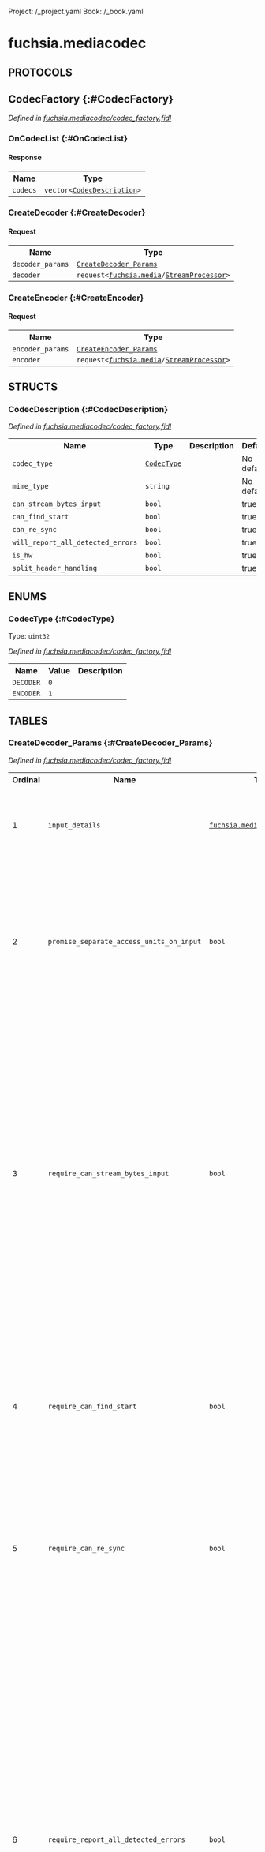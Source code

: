 Project: /_project.yaml
Book: /_book.yaml

# fuchsia.mediacodec


## **PROTOCOLS**

## CodecFactory {:#CodecFactory}
*Defined in [fuchsia.mediacodec/codec_factory.fidl](https://fuchsia.googlesource.com/fuchsia/+/master/sdk/fidl/fuchsia.mediacodec/codec_factory.fidl#222)*


### OnCodecList {:#OnCodecList}




#### Response
<table>
    <tr><th>Name</th><th>Type</th></tr>
    <tr>
            <td><code>codecs</code></td>
            <td>
                <code>vector&lt;<a class='link' href='../fuchsia.mediacodec/index.html#CodecDescription'>CodecDescription</a>&gt;</code>
            </td>
        </tr></table>

### CreateDecoder {:#CreateDecoder}


#### Request
<table>
    <tr><th>Name</th><th>Type</th></tr>
    <tr>
            <td><code>decoder_params</code></td>
            <td>
                <code><a class='link' href='../fuchsia.mediacodec/index.html#CreateDecoder_Params'>CreateDecoder_Params</a></code>
            </td>
        </tr><tr>
            <td><code>decoder</code></td>
            <td>
                <code>request&lt;<a class='link' href='../fuchsia.media/index.html'>fuchsia.media</a>/<a class='link' href='../fuchsia.media/index.html#StreamProcessor'>StreamProcessor</a>&gt;</code>
            </td>
        </tr></table>



### CreateEncoder {:#CreateEncoder}


#### Request
<table>
    <tr><th>Name</th><th>Type</th></tr>
    <tr>
            <td><code>encoder_params</code></td>
            <td>
                <code><a class='link' href='../fuchsia.mediacodec/index.html#CreateEncoder_Params'>CreateEncoder_Params</a></code>
            </td>
        </tr><tr>
            <td><code>encoder</code></td>
            <td>
                <code>request&lt;<a class='link' href='../fuchsia.media/index.html'>fuchsia.media</a>/<a class='link' href='../fuchsia.media/index.html#StreamProcessor'>StreamProcessor</a>&gt;</code>
            </td>
        </tr></table>





## **STRUCTS**

### CodecDescription {:#CodecDescription}
*Defined in [fuchsia.mediacodec/codec_factory.fidl](https://fuchsia.googlesource.com/fuchsia/+/master/sdk/fidl/fuchsia.mediacodec/codec_factory.fidl#187)*





<table>
    <tr><th>Name</th><th>Type</th><th>Description</th><th>Default</th></tr><tr>
            <td><code>codec_type</code></td>
            <td>
                <code><a class='link' href='../fuchsia.mediacodec/index.html#CodecType'>CodecType</a></code>
            </td>
            <td></td>
            <td>No default</td>
        </tr><tr>
            <td><code>mime_type</code></td>
            <td>
                <code>string</code>
            </td>
            <td></td>
            <td>No default</td>
        </tr><tr>
            <td><code>can_stream_bytes_input</code></td>
            <td>
                <code>bool</code>
            </td>
            <td></td>
            <td>true</td>
        </tr><tr>
            <td><code>can_find_start</code></td>
            <td>
                <code>bool</code>
            </td>
            <td></td>
            <td>true</td>
        </tr><tr>
            <td><code>can_re_sync</code></td>
            <td>
                <code>bool</code>
            </td>
            <td></td>
            <td>true</td>
        </tr><tr>
            <td><code>will_report_all_detected_errors</code></td>
            <td>
                <code>bool</code>
            </td>
            <td></td>
            <td>true</td>
        </tr><tr>
            <td><code>is_hw</code></td>
            <td>
                <code>bool</code>
            </td>
            <td></td>
            <td>true</td>
        </tr><tr>
            <td><code>split_header_handling</code></td>
            <td>
                <code>bool</code>
            </td>
            <td></td>
            <td>true</td>
        </tr>
</table>



## **ENUMS**

### CodecType {:#CodecType}
Type: <code>uint32</code>

*Defined in [fuchsia.mediacodec/codec_factory.fidl](https://fuchsia.googlesource.com/fuchsia/+/master/sdk/fidl/fuchsia.mediacodec/codec_factory.fidl#182)*



<table>
    <tr><th>Name</th><th>Value</th><th>Description</th></tr><tr>
            <td><code>DECODER</code></td>
            <td><code>0</code></td>
            <td></td>
        </tr><tr>
            <td><code>ENCODER</code></td>
            <td><code>1</code></td>
            <td></td>
        </tr></table>



## **TABLES**

### CreateDecoder_Params {:#CreateDecoder_Params}


*Defined in [fuchsia.mediacodec/codec_factory.fidl](https://fuchsia.googlesource.com/fuchsia/+/master/sdk/fidl/fuchsia.mediacodec/codec_factory.fidl#14)*



<table>
    <tr><th>Ordinal</th><th>Name</th><th>Type</th><th>Description</th></tr>
    <tr>
            <td>1</td>
            <td><code>input_details</code></td>
            <td>
                <code><a class='link' href='../fuchsia.media/index.html'>fuchsia.media</a>/<a class='link' href='../fuchsia.media/index.html#FormatDetails'>FormatDetails</a></code>
            </td>
            <td> Input mime type for a decoder.

 The recognized mime types for now:
 video/h264
 video/vp9
 audio/aac
   input_details.oob_bytes must be an AudioSpecificConfig() as defined
   by AAC spec.
</td>
        </tr><tr>
            <td>2</td>
            <td><code>promise_separate_access_units_on_input</code></td>
            <td>
                <code>bool</code>
            </td>
            <td> This must be true in order for the client to be permitted to put a
 timestamp on an input packet, which is in turn required to get any
 timestamps on any output packets.

 It is always legal to provide separate Access Units (henceforth AUs) to a
 decoder, but this boolean must be true for a decoder to accept and
 propagate timestamp values.

 This must be true when creating a video encoder, or the CodecFactory
 channel will close.
</td>
        </tr><tr>
            <td>3</td>
            <td><code>require_can_stream_bytes_input</code></td>
            <td>
                <code>bool</code>
            </td>
            <td> Require that the selected codec be capable of accepting input where
 AUs are not separated into separate packets.

 This does not imply that the decoder can find the start of the first AU;
 for that see require_can_find_start.  This does not imply that the decoder
 can re-sync on its own if the stream data is damaged; for that see
 require_can_re_sync.

 If both promise_separate_access_units_on_input and
 require_can_stream_bytes_input are true, the CodecFactory channel will
 close.

 If this is false, the client must feed separate AUs on the fuchsia.ui.input.  This
 must be false for a video encoder, and if true the CodecFactory channel
 will close.

 Unless a client demands a decoder capable of taking concatenated AUs
 (require_can_stream_bytes_input true), the client must feed a decoder
 separate AUs.  This means the client cannot have parts of two separate AUs
 in the same packet, unless require_can_stream_bytes_input is true.
</td>
        </tr><tr>
            <td>4</td>
            <td><code>require_can_find_start</code></td>
            <td>
                <code>bool</code>
            </td>
            <td> A decoder is allowed to be capable of streaming bytes but not capable of
 searching for the start of the first usable AU.  To require both, set both
 require_can_stream_bytes_input and require_can_find_start.  Setting
 require_can_find_start without require_can_stream_bytes_input is invalid.

 With require_can_stream_bytes_input true but require_can_find_start false,
 the client must start the first packet with the start of an AU, but can
 send a stream of bytes after that.
</td>
        </tr><tr>
            <td>5</td>
            <td><code>require_can_re_sync</code></td>
            <td>
                <code>bool</code>
            </td>
            <td> On problematic input data, all decoders are expected to at least be able to
 close the channel rather than getting stuck in a failed and/or broken
 state.

 A decoder returned from a request with require_can_re_sync is potentially
 able to handle damaged input without closing the Codec channel.  Such a
 Codec is encouraged, but not required, to also satisfy requirements of
 require_report_all_detected_errors.
</td>
        </tr><tr>
            <td>6</td>
            <td><code>require_report_all_detected_errors</code></td>
            <td>
                <code>bool</code>
            </td>
            <td> Sometimes a client would rather fail an overall use of a decoder than fail
 to notice data corruption.  For such scenarios, the client can specify
 require_report_all_detected_errors.  For any codec returned from a
 request with require_report_all_detected_errors set, on detection of
 any input data corruption the codec will report in one or more of these
 ways:
   * closing the Codec channel
   * OnStreamFailed()
   * error_detected_before
   * error_detected_during

 If false, a codec may silently skip past corrupted input data.

 No decoder can detect all corruption, because some corruption can look like
 valid stream data.  This requirement is only to request a codec that
 is written to attempt to detect _and report_ input stream corruption.

 This flag is not intended to be 100% bulletproof.  If a client needs robust
 assurance that _all_ detectable stream corruption is _always_ detected,
 this flag is not enough of a guarantee to achieve that.  Since some stream
 corruption is inherently non-detectable in any case, such a client should
 consider using stronger techniques upstream to ensure that corruption can
 be detected with the needed probability very close to 1.

 This flag being true doesn't imply anything about whether the codec will
 discard damaged data vs. producing corresponding damaged output.  Only that
 the codec will set error_detected_* bools to true when appropriate.

 Regardless of this setting, not all timestamp_ish values provided on input
 are guaranteed to show up on output.
</td>
        </tr><tr>
            <td>7</td>
            <td><code>require_hw</code></td>
            <td>
                <code>bool</code>
            </td>
            <td> If true, require that the returned codec is HW-accelerated.
</td>
        </tr><tr>
            <td>8</td>
            <td><code>permit_lack_of_split_header_handling</code></td>
            <td>
                <code>bool</code>
            </td>
            <td> permit_lack_of_split_header_handling

 This field is a temporary field that will be going away.

 TODO(dustingreen): Remove this field once we're down to zero codecs with
 problems handling split headers.

 By default, a Codec instance is required to handle "split headers", meaning
 that a client is allowed to deliver parts of an AU one byte at a time,
 including parts near the beginning of the AU, and the codec is required to
 tolerate and handle that properly.  However, unfortunately not all codecs
 properly support split headers.  If a client is willing to permit such a
 codec to be used, the client can set this to true.  Clients are not
 encouraged to set this, but setting it may be necessary to find a codec for
 some formats _for now_.  If a client sets this to true, the client should
 deliver data of each AU with many contiguous non-split bytes from the start
 of each AU.  The client is not strictly required to deliver one AU at a
 time, only to ensure that either all the AU bytes are in a single packet or
 that many bytes at the start of each AU are in a single packet.

 The specification for how a client should use this and how a client should
 behave if setting this to true is intentionally vague, because lack of
 support for header splitting is not ideal, and is expected to be
 temporary, and all codecs should handle split headers in the long run.
 The main intent of this field is to avoid giving an innocent client using
 default value of false here a codec that can't properly handle split
 headers.  This is not an attempt at a mechanism to fully work around a
 codec that doesn't handle split headers.
</td>
        </tr></table>

### CreateEncoder_Params {:#CreateEncoder_Params}


*Defined in [fuchsia.mediacodec/codec_factory.fidl](https://fuchsia.googlesource.com/fuchsia/+/master/sdk/fidl/fuchsia.mediacodec/codec_factory.fidl#168)*

 Parameters used to request an encoder.


<table>
    <tr><th>Ordinal</th><th>Name</th><th>Type</th><th>Description</th></tr>
    <tr>
            <td>1</td>
            <td><code>input_details</code></td>
            <td>
                <code><a class='link' href='../fuchsia.media/index.html'>fuchsia.media</a>/<a class='link' href='../fuchsia.media/index.html#FormatDetails'>FormatDetails</a></code>
            </td>
            <td> The format of the uncompressed input data.

 This field should be a raw mime_type (e.g. 'video/raw') and uncompressed
 format details for the encoder to use when reading buffers.

 To be elibigible an encoder must support the input format.
</td>
        </tr><tr>
            <td>2</td>
            <td><code>require_hw</code></td>
            <td>
                <code>bool</code>
            </td>
            <td> If true, require that the returned codec is HW-accelerated.
</td>
        </tr></table>









